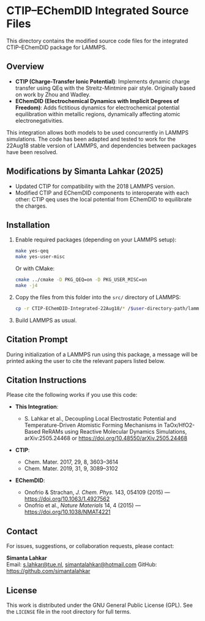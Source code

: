 # CTIP–EChemDID Integrated Source Files

This directory contains the modified source code files for the integrated CTIP–EChemDID package for LAMMPS.

## Overview

- **CTIP (Charge-Transfer Ionic Potential)**: Implements dynamic charge transfer using QEq with the Streitz-Mintmire pair style. Originally based on work by Zhou and Wadley.
- **EChemDID (Electrochemical Dynamics with Implicit Degrees of Freedom)**: Adds fictitious dynamics for electrochemical potential equilibration within metallic regions, dynamically affecting atomic electronegativities.

This integration allows both models to be used concurrently in LAMMPS simulations. The code has been adapted and tested to work for the 22Aug18 stable version of LAMMPS, and dependencies between packages have been resolved.

## Modifications by Simanta Lahkar (2025)

- Updated CTIP for compatibility with the 2018 LAMMPS version.
- Modified CTIP and EChemDID components to interoperate with each other: CTIP qeq uses the local potential from EChemDID to equilibrate the charges.

## Installation

1. Enable required packages (depending on your LAMMPS setup):

   ```bash
   make yes-qeq
   make yes-user-misc
   ```

   Or with CMake:

   ```bash
   cmake ../cmake -D PKG_QEQ=on -D PKG_USER_MISC=on
   make -j4
   ```

2. Copy the files from this folder into the `src/` directory of LAMMPS:

   ```bash
   cp -r CTIP-EChemDID-Integrated-22Aug18/* /$user-directory-path/lammps/src/
   ```

3. Build LAMMPS as usual.

## Citation Prompt

During initialization of a LAMMPS run using this package, a message will be printed asking the user to cite the relevant papers listed below.

## Citation Instructions

Please cite the following works if you use this code:

- **This Integration**:
  - S. Lahkar et al., Decoupling Local Electrostatic Potential and Temperature-Driven Atomistic Forming Mechanisms in TaOx/HfO2-Based ReRAMs using Reactive Molecular Dynamics Simulations, arXiv:2505.24468 or https://doi.org/10.48550/arXiv.2505.24468

- **CTIP**:
  - Chem. Mater. 2017, 29, 8, 3603–3614
  - Chem. Mater. 2019, 31, 9, 3089–3102

- **EChemDID**:
  - Onofrio & Strachan, *J. Chem. Phys.* 143, 054109 (2015) — https://doi.org/10.1063/1.4927562  
  - Onofrio et al., *Nature Materials* 14, 4 (2015) — https://doi.org/10.1038/NMAT4221

## Contact

For issues, suggestions, or collaboration requests, please contact:

**Simanta Lahkar**  
Email: s.lahkar@tue.nl, simantalahkar@hotmail.com 
GitHub: https://github.com/simantalahkar

## License

This work is distributed under the GNU General Public License (GPL). See the `LICENSE` file in the root directory for full terms.

